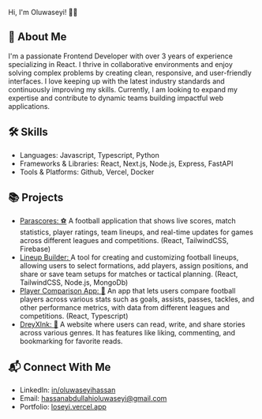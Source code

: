 
Hi, I'm Oluwaseyi! 👋🏾
## 🚀 About Me
I'm a passionate Frontend Developer with over 3 years of experience specializing in React. I thrive in collaborative environments and enjoy solving complex problems by creating clean, responsive, and user-friendly interfaces. I love keeping up with the latest industry standards and continuously improving my skills. Currently, I am looking to expand my expertise and contribute to dynamic teams building impactful web applications.


## 🛠 Skills
- Languages: Javascript, Typescript, Python
- Frameworks & Libraries: React, Next.js, Node.js, Express, FastAPI
- Tools & Platforms: Github, Vercel, Docker


## 📚 Projects
- [Parascores: ⚽](https://parascore.vercel.app) A football application that shows live scores, match statistics, player ratings, team lineups, and real-time updates for games across different leagues and competitions. (React, TailwindCSS, Firebase)
- [Lineup Builder: ](https://line-up-builder.vercel.app) A tool for creating and customizing football lineups, allowing users to select formations, add players, assign positions, and share or save team setups for matches or tactical planning. (React, TailwindCSS, Node.js, MongoDb)
- [Player Comparison App: 👥](https://player-comparison.vercel.app) An app that lets users compare football players across various stats such as goals, assists, passes, tackles, and other performance metrics, with data from different leagues and competitions. (React, Typescript)
- [DreyXInk: 📖](https://dreyxinx.vercel.app) A website where users can read, write, and share stories across various genres. It has features like liking, commenting, and bookmarking for favorite reads.
## 📬 Connect With Me
- LinkedIn: [in/oluwaseyihassan](https://linkedin.com/in/oluwaseyihassan)
- Email: [hassanabdullahioluwaseyi@gmail.com](mailto:hassanabdullahioluwaseyi@gmail.com)
- Portfolio: [loseyi.vercel.app](https://loseyi.vercel.app)
